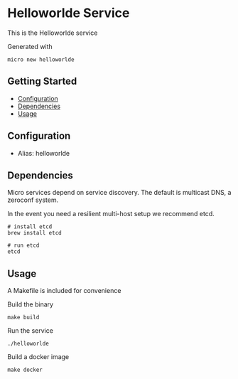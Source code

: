 # Helloworlde Service

This is the Helloworlde service

Generated with

```
micro new helloworlde
```

## Getting Started

- [Configuration](#configuration)
- [Dependencies](#dependencies)
- [Usage](#usage)

## Configuration

- Alias: helloworlde

## Dependencies

Micro services depend on service discovery. The default is multicast DNS, a zeroconf system.

In the event you need a resilient multi-host setup we recommend etcd.

```
# install etcd
brew install etcd

# run etcd
etcd
```

## Usage

A Makefile is included for convenience

Build the binary

```
make build
```

Run the service
```
./helloworlde
```

Build a docker image
```
make docker
```
